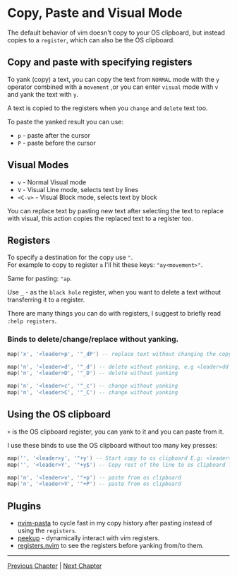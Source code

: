 # Copy, Paste and Visual Mode
The default behavior of vim doesn't copy to your OS clipboard, but instead copies to a `register`, which can also be the OS clipboard.

## Copy and paste with specifying registers
To yank (copy) a text, you can copy the text from `NORMAL` mode with the `y` operator combined with a `movement` ,or you can enter `visual` mode with `v` and yank the text with `y`.

A text is copied to the registers when you `change` and `delete` text too.

To paste the yanked result you can use:
* `p` - paste after the cursor
* `P` - paste before the cursor

## Visual Modes
* `v` - Normal Visual mode
* `V` - Visual Line mode, selects text by lines
* `<C-v>` - Visual Block mode, selects text by block

You can replace text by pasting new text after selecting the text to replace with visual, this action copies the replaced text to a register too.

## Registers
To specify a destination for the copy use `"`. \
For example to copy to register `a` I'll hit these keys: `"ay<movement>"`.

Same for pasting: `"ap`.

Use `_` - as the `black hole` register, when you want to delete a text without transferring it to a register.

There are many things you can do with registers, I suggest to briefly read `:help registers`.

### Binds to delete/change/replace without yanking.
```lua
map('x', '<leader>p', '"_dP') -- replace text without changing the copy register

map('n', '<leader>d', '"_d') -- delete without yanking, e.g <leader>dd delets the current line without yanking it
map('n', '<leader>D', '"_D') -- delete without yanking

map('n', '<leader>c', '"_c') -- change without yanking
map('n', '<leader>C', '"_C') -- change without yanking
```

## Using the OS clipboard
`+` is the OS clipboard register, you can yank to it and you can paste from it.

I use these binds to use the OS clipboard without too many key presses:
```lua
map('', '<leader>y', '"+y') -- Start copy to os clipboard E.g: <leader>yy will copy current line to os
map('', '<leader>Y', '"+y$') -- Copy rest of the line to os clipboard like "Y" but for os clipboard

map('n', '<leader>v', '"+p') -- paste from os clipboard
map('n', '<leader>V', '"+P') -- paste from os clipboard
```

## Plugins
* [nvim-pasta](https://github.com/hrsh7th/nvim-pasta) to cycle fast in my copy history after pasting instead of using the `registers`.
* [peekup](https://github.com/gennaro-tedesco/nvim-peekup) - dynamically interact with vim registers.
* [registers.nvim](https://github.com/tversteeg/registers.nvim) to see the registers before yanking from/to them.

---

[Previous Chapter](./03-movements-and-operators.md) | [Next Chapter](./05-text-objects.md)

